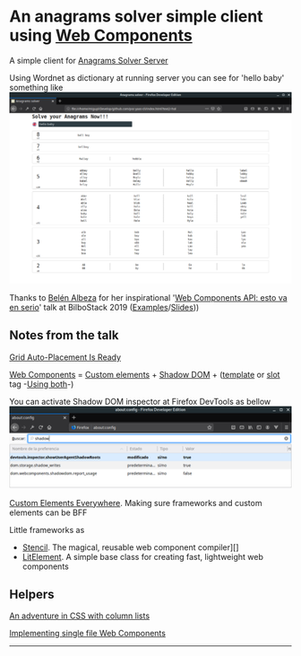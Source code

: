 # An anagrams solver simple client using [Web Components][15]

A simple client for [Anagrams Solver Server][2]

Using Wordnet as dictionary at running server you can see for 'hello baby' something like
!['hello baby' anagrams](./doc/Screenshot.png)

Thanks to [Belén Albeza][2] for her inspirational '[Web Components API: esto va en serio][3]' talk 
at BilboStack 2019 ([Examples][4]/[Slides][5]))

## Notes from the talk

[Grid Auto-Placement Is Ready][8]

[Web Components][9] = [Custom elements][10] + [Shadow DOM][11] + ([template][12] or [slot][13] tag -[Using both][14]-)

You can activate Shadow DOM inspector at Firefox DevTools as bellow
![Firefox DevTools activation](./doc/FF.DevTools.Screenshot.png)

[Custom Elements Everywhere][16]. Making sure frameworks and custom elements can be BFF

Little frameworks as 
* [Stencil][17]. The magical, reusable web component compiler][]
* [LitElement][18]. A simple base class for creating fast, lightweight web components

## Helpers

[An adventure in CSS with column lists][6]

[Implementing single file Web Components][7]

---
[1]: https://github.com/migupl/poc-yaas-server
[2]: https://twitter.com/ladybenko
[3]: https://bilbostack.com/2019/speaker/belen-albeza/index.html
[4]: https://belen-albeza.github.io/webcomponents-examples/
[5]: https://noti.st/ladybenko/LQunyI
[6]: https://haacked.com/archive/2018/12/03/css-column-list-adventure/
[7]: https://medium.com/content-uneditable/implementing-single-file-web-components-22adeaa0cd17
[8]: https://blogs.igalia.com/mrego/2015/02/25/grid-auto-placement-is-ready/
[9]: https://developer.mozilla.org/en-US/docs/Web/Web_Components
[10]: https://developer.mozilla.org/en-US/docs/Web/Web_Components/Using_custom_elements
[11]: https://developer.mozilla.org/en-US/docs/Web/Web_Components/Using_shadow_DOM
[12]: https://www.w3schools.com/tags/tag_template.asp
[13]: https://developer.mozilla.org/en-US/docs/Web/HTML/Element/slot
[14]: https://developer.mozilla.org/en-US/docs/Web/Web_Components/Using_templates_and_slots
[15]: https://www.webcomponents.org/introduction
[16]: https://custom-elements-everywhere.com/
[17]: https://stenciljs.com/
[18]: https://lit-element.polymer-project.org/
